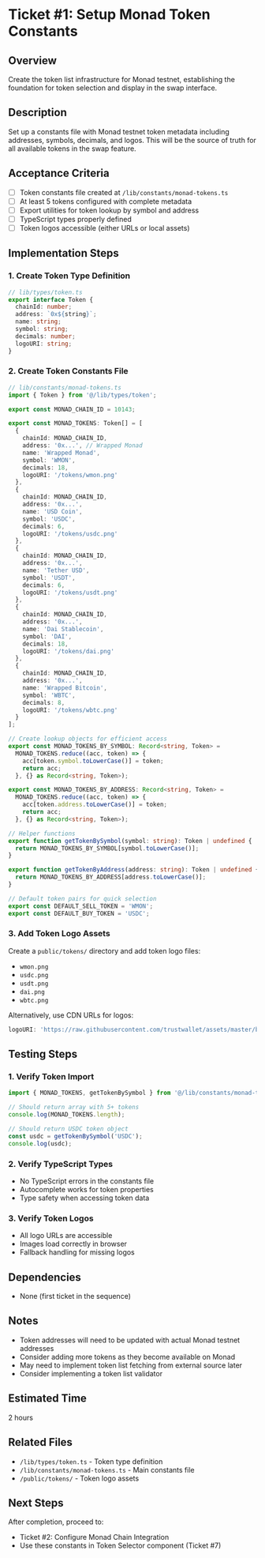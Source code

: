 # Ticket #1: Setup Monad Token Constants

## Overview
Create the token list infrastructure for Monad testnet, establishing the foundation for token selection and display in the swap interface.

## Description
Set up a constants file with Monad testnet token metadata including addresses, symbols, decimals, and logos. This will be the source of truth for all available tokens in the swap feature.

## Acceptance Criteria
- [ ] Token constants file created at `/lib/constants/monad-tokens.ts`
- [ ] At least 5 tokens configured with complete metadata
- [ ] Export utilities for token lookup by symbol and address
- [ ] TypeScript types properly defined
- [ ] Token logos accessible (either URLs or local assets)

## Implementation Steps

### 1. Create Token Type Definition
```typescript
// lib/types/token.ts
export interface Token {
  chainId: number;
  address: `0x${string}`;
  name: string;
  symbol: string;
  decimals: number;
  logoURI: string;
}
```

### 2. Create Token Constants File
```typescript
// lib/constants/monad-tokens.ts
import { Token } from '@/lib/types/token';

export const MONAD_CHAIN_ID = 10143;

export const MONAD_TOKENS: Token[] = [
  {
    chainId: MONAD_CHAIN_ID,
    address: '0x...', // Wrapped Monad
    name: 'Wrapped Monad',
    symbol: 'WMON',
    decimals: 18,
    logoURI: '/tokens/wmon.png'
  },
  {
    chainId: MONAD_CHAIN_ID,
    address: '0x...',
    name: 'USD Coin',
    symbol: 'USDC',
    decimals: 6,
    logoURI: '/tokens/usdc.png'
  },
  {
    chainId: MONAD_CHAIN_ID,
    address: '0x...',
    name: 'Tether USD',
    symbol: 'USDT',
    decimals: 6,
    logoURI: '/tokens/usdt.png'
  },
  {
    chainId: MONAD_CHAIN_ID,
    address: '0x...',
    name: 'Dai Stablecoin',
    symbol: 'DAI',
    decimals: 18,
    logoURI: '/tokens/dai.png'
  },
  {
    chainId: MONAD_CHAIN_ID,
    address: '0x...',
    name: 'Wrapped Bitcoin',
    symbol: 'WBTC',
    decimals: 8,
    logoURI: '/tokens/wbtc.png'
  }
];

// Create lookup objects for efficient access
export const MONAD_TOKENS_BY_SYMBOL: Record<string, Token> = 
  MONAD_TOKENS.reduce((acc, token) => {
    acc[token.symbol.toLowerCase()] = token;
    return acc;
  }, {} as Record<string, Token>);

export const MONAD_TOKENS_BY_ADDRESS: Record<string, Token> = 
  MONAD_TOKENS.reduce((acc, token) => {
    acc[token.address.toLowerCase()] = token;
    return acc;
  }, {} as Record<string, Token>);

// Helper functions
export function getTokenBySymbol(symbol: string): Token | undefined {
  return MONAD_TOKENS_BY_SYMBOL[symbol.toLowerCase()];
}

export function getTokenByAddress(address: string): Token | undefined {
  return MONAD_TOKENS_BY_ADDRESS[address.toLowerCase()];
}

// Default token pairs for quick selection
export const DEFAULT_SELL_TOKEN = 'WMON';
export const DEFAULT_BUY_TOKEN = 'USDC';
```

### 3. Add Token Logo Assets
Create a `public/tokens/` directory and add token logo files:
- `wmon.png`
- `usdc.png`
- `usdt.png`
- `dai.png`
- `wbtc.png`

Alternatively, use CDN URLs for logos:
```typescript
logoURI: 'https://raw.githubusercontent.com/trustwallet/assets/master/blockchains/ethereum/assets/0xA0b86991c6218b36c1d19D4a2e9Eb0cE3606eB48/logo.png'
```

## Testing Steps

### 1. Verify Token Import
```typescript
import { MONAD_TOKENS, getTokenBySymbol } from '@/lib/constants/monad-tokens';

// Should return array with 5+ tokens
console.log(MONAD_TOKENS.length);

// Should return USDC token object
const usdc = getTokenBySymbol('USDC');
console.log(usdc);
```

### 2. Verify TypeScript Types
- No TypeScript errors in the constants file
- Autocomplete works for token properties
- Type safety when accessing token data

### 3. Verify Token Logos
- All logo URLs are accessible
- Images load correctly in browser
- Fallback handling for missing logos

## Dependencies
- None (first ticket in the sequence)

## Notes
- Token addresses will need to be updated with actual Monad testnet addresses
- Consider adding more tokens as they become available on Monad
- May need to implement token list fetching from external source later
- Consider implementing a token list validator

## Estimated Time
2 hours

## Related Files
- `/lib/types/token.ts` - Token type definition
- `/lib/constants/monad-tokens.ts` - Main constants file
- `/public/tokens/` - Token logo assets

## Next Steps
After completion, proceed to:
- Ticket #2: Configure Monad Chain Integration
- Use these constants in Token Selector component (Ticket #7)